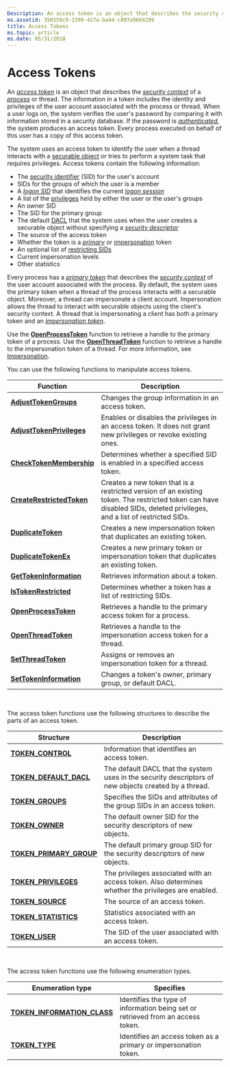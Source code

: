 ```yaml
---
Description: An access token is an object that describes the security context of a process or thread.
ms.assetid: 350159c9-2399-427a-ba44-c897a9664299
title: Access Tokens
ms.topic: article
ms.date: 05/31/2018
---
```


# Access Tokens

An [*access token*](/windows/desktop/SecGloss/a-gly) is an object that describes the [*security context*](/windows/desktop/SecGloss/s-gly) of a [*process*](/windows/desktop/SecGloss/p-gly) or thread. The information in a token includes the identity and privileges of the user account associated with the process or thread. When a user logs on, the system verifies the user's password by comparing it with information stored in a security database. If the password is [*authenticated*](/windows/desktop/SecGloss/a-gly), the system produces an access token. Every process executed on behalf of this user has a copy of this access token.

The system uses an access token to identify the user when a thread interacts with a [securable object](securable-objects.md) or tries to perform a system task that requires privileges. Access tokens contain the following information:

-   The [security identifier](security-identifiers.md) (SID) for the user's account
-   SIDs for the groups of which the user is a member
-   A [*logon SID*](/windows/desktop/SecGloss/l-gly) that identifies the current [*logon session*](/windows/desktop/SecGloss/l-gly)
-   A list of the [privileges](privileges.md) held by either the user or the user's groups
-   An owner SID
-   The SID for the primary group
-   The default [DACL](access-control-lists.md) that the system uses when the user creates a securable object without specifying a [*security descriptor*](/windows/desktop/SecGloss/s-gly)
-   The source of the access token
-   Whether the token is a [*primary*](/windows/desktop/SecGloss/p-gly) or [impersonation](client-impersonation.md) token
-   An optional list of [restricting SIDs](restricted-tokens.md)
-   Current impersonation levels
-   Other statistics

Every process has a [*primary token*](/windows/desktop/SecGloss/p-gly) that describes the [*security context*](/windows/desktop/SecGloss/s-gly) of the user account associated with the process. By default, the system uses the primary token when a thread of the process interacts with a securable object. Moreover, a thread can impersonate a client account. Impersonation allows the thread to interact with securable objects using the client's security context. A thread that is impersonating a client has both a primary token and an [*impersonation token*](/windows/desktop/SecGloss/i-gly).

Use the [**OpenProcessToken**](/windows/win32/api/processthreadsapi/nf-processthreadsapi-openprocesstoken) function to retrieve a handle to the primary token of a process. Use the [**OpenThreadToken**](/windows/win32/api/processthreadsapi/nf-processthreadsapi-openthreadtoken) function to retrieve a handle to the impersonation token of a thread. For more information, see [Impersonation](client-impersonation.md).

You can use the following functions to manipulate access tokens.



| Function                                               | Description                                                                                                                                                            |
|--------------------------------------------------------|------------------------------------------------------------------------------------------------------------------------------------------------------------------------|
| [**AdjustTokenGroups**](/windows/win32/api/securitybaseapi/nf-securitybaseapi-adjusttokengroups)         | Changes the group information in an access token.                                                                                                                      |
| [**AdjustTokenPrivileges**](/windows/win32/api/securitybaseapi/nf-securitybaseapi-adjusttokenprivileges) | Enables or disables the privileges in an access token. It does not grant new privileges or revoke existing ones.                                                       |
| [**CheckTokenMembership**](/windows/win32/api/securitybaseapi/nf-securitybaseapi-checktokenmembership)   | Determines whether a specified SID is enabled in a specified access token.                                                                                             |
| [**CreateRestrictedToken**](/windows/win32/api/securitybaseapi/nf-securitybaseapi-createrestrictedtoken) | Creates a new token that is a restricted version of an existing token. The restricted token can have disabled SIDs, deleted privileges, and a list of restricted SIDs. |
| [**DuplicateToken**](/windows/win32/api/securitybaseapi/nf-securitybaseapi-duplicatetoken)               | Creates a new impersonation token that duplicates an existing token.                                                                                                   |
| [**DuplicateTokenEx**](/windows/win32/api/securitybaseapi/nf-securitybaseapi-duplicatetokenex)           | Creates a new primary token or impersonation token that duplicates an existing token.                                                                                  |
| [**GetTokenInformation**](/windows/win32/api/securitybaseapi/nf-securitybaseapi-gettokeninformation)     | Retrieves information about a token.                                                                                                                                   |
| [**IsTokenRestricted**](/windows/win32/api/securitybaseapi/nf-securitybaseapi-istokenrestricted)         | Determines whether a token has a list of restricting SIDs.                                                                                                             |
| [**OpenProcessToken**](/windows/win32/api/processthreadsapi/nf-processthreadsapi-openprocesstoken)           | Retrieves a handle to the primary access token for a process.                                                                                                          |
| [**OpenThreadToken**](/windows/win32/api/processthreadsapi/nf-processthreadsapi-openthreadtoken)             | Retrieves a handle to the impersonation access token for a thread.                                                                                                     |
| [**SetThreadToken**](/windows/win32/api/processthreadsapi/nf-processthreadsapi-setthreadtoken)               | Assigns or removes an impersonation token for a thread.                                                                                                                |
| [**SetTokenInformation**](/windows/win32/api/securitybaseapi/nf-securitybaseapi-settokeninformation)     | Changes a token's owner, primary group, or default DACL.                                                                                                               |



 

The access token functions use the following structures to describe the parts of an access token.



| Structure                                            | Description                                                                                           |
|------------------------------------------------------|-------------------------------------------------------------------------------------------------------|
| [**TOKEN\_CONTROL**](/windows/desktop/api/Winnt/ns-winnt-token_control)              | Information that identifies an access token.                                                          |
| [**TOKEN\_DEFAULT\_DACL**](/windows/desktop/api/Winnt/ns-winnt-token_default_dacl)   | The default DACL that the system uses in the security descriptors of new objects created by a thread. |
| [**TOKEN\_GROUPS**](/windows/desktop/api/Winnt/ns-winnt-token_groups)                | Specifies the SIDs and attributes of the group SIDs in an access token.                               |
| [**TOKEN\_OWNER**](/windows/desktop/api/Winnt/ns-winnt-token_owner)                  | The default owner SID for the security descriptors of new objects.                                    |
| [**TOKEN\_PRIMARY\_GROUP**](/windows/desktop/api/Winnt/ns-winnt-token_primary_group) | The default primary group SID for the security descriptors of new objects.                            |
| [**TOKEN\_PRIVILEGES**](/windows/desktop/api/Winnt/ns-winnt-token_privileges)        | The privileges associated with an access token. Also determines whether the privileges are enabled.   |
| [**TOKEN\_SOURCE**](/windows/desktop/api/Winnt/ns-winnt-token_source)                | The source of an access token.                                                                        |
| [**TOKEN\_STATISTICS**](/windows/desktop/api/Winnt/ns-winnt-token_statistics)        | Statistics associated with an access token.                                                           |
| [**TOKEN\_USER**](/windows/desktop/api/Winnt/ns-winnt-token_user)                    | The SID of the user associated with an access token.                                                  |



 

The access token functions use the following enumeration types.



| Enumeration type                                             | Specifies                                                                       |
|--------------------------------------------------------------|---------------------------------------------------------------------------------|
| [**TOKEN\_INFORMATION\_CLASS**](/windows/desktop/api/Winnt/ne-winnt-token_information_class) | Identifies the type of information being set or retrieved from an access token. |
| [**TOKEN\_TYPE**](/windows/desktop/api/Winnt/ne-winnt-token_type)                            | Identifies an access token as a primary or impersonation token.                 |



 

 

 